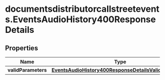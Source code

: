 # documentsdistributorcallstreetevents.EventsAudioHistory400ResponseDetails

## Properties

Name | Type | Description | Notes
------------ | ------------- | ------------- | -------------
**validParameters** | [**EventsAudioHistory400ResponseDetailsValidParameters**](EventsAudioHistory400ResponseDetailsValidParameters.md) |  | [optional] 


